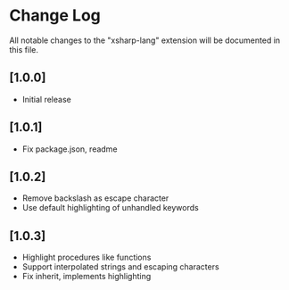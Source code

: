 # Change Log

All notable changes to the "xsharp-lang" extension will be documented in this file.

## [1.0.0]

- Initial release

## [1.0.1]

- Fix package.json, readme

## [1.0.2]

- Remove backslash as escape character
- Use default highlighting of unhandled keywords

## [1.0.3]

- Highlight procedures like functions
- Support interpolated strings and escaping characters
- Fix inherit, implements highlighting